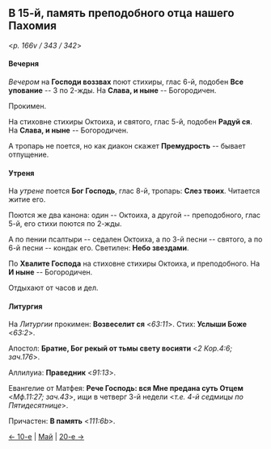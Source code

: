 
## В 15-й, память преподобного отца нашего Пахомия

<*p. 166v / 343 / 342*>

#### Вечерня

*Вечером* на **Господи воззвах** поют стихиры, глас 6-й, подобен **Все упование** -- 3 по 2-жды. 
На **Слава, и ныне** -- Богородичен. 

Прокимен. 

На стиховне стихиры Октоиха, и святого, глас 5-й, подобен **Радуй ся**. 
На **Слава, и ныне** -- Богородичен.  

А тропарь не поется, но как диакон скажет **Премудрость** -- бывает отпущение. 

#### Утреня

На *утрене* поется **Бог Господь**, глас 8-й, тропарь: **Слез твоих**. 
Читается житие его.  

Поются же два канона: один -- Октоиха, а другой -- преподобного, глас 5-й, его стихи поются по 2-жды. 

А по пении псалтыри -- седален Октоиха, 
а по 3-й песни -- святого, 
а по 6-й песни -- кондак его. 
Светилен: **Небо звездами**. 

По **Хвалите Господа** на стиховне стихиры Октоиха, 
и преподобного. 
На **И ныне** -- Богородичен. 

Отдыхают от часов и дел. 

#### Литургия

На *Литургии* прокимен: **Возвеселит ся** <*63:11*>. 
Стих: **Услыши Боже** <*63:2*>.
 
Апостол: **Братие, Бог рекый от тьмы свету восияти** <*2 Кор.4:6; зач.176*>. 

Аллилуиа: **Праведник** <*91:13*>. 
 
Евангелие от Матфея: **Рече Господь: вся Мне предана суть Отцем** <*Мф.11:27; зач.43*>, 
ищи в четверг 3-й недели <*т.е. 4-й седмицы по Пятидесятнице*>.  
 
Причастен: **В память** <*111:6b*>. 

[← 10-е](05_10_AST.ru.md) | [Май](README.md#15-й) | [20-е →](05_20_AST.ru.md)
